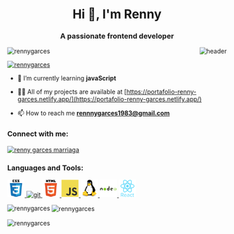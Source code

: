 <h1 align="center">Hi 👋, I'm Renny</h1>
<h3 align="center">A passionate frontend developer</h3>
<img align="right" src="https://cdn.dribbble.com/users/291221/screenshots/1208616/learn.gif" alt="header" />

<p align="left"> <img src="https://komarev.com/ghpvc/?username=rennygarces&label=Profile%20views&color=0e75b6&style=flat" alt="rennygarces" /> </p>

<p align="left"> <a href="https://github.com/ryo-ma/github-profile-trophy"><img src="https://github-profile-trophy.vercel.app/?username=rennygarces" alt="rennygarces" /></a> </p>

- 🌱 I’m currently learning **javaScript**

- 👨‍💻 All of my projects are available at [https://portafolio-renny-garces.netlify.app/](https://portafolio-renny-garces.netlify.app/)

- 📫 How to reach me **rennnygarces1983@gmail.com**

<h3 align="left">Connect with me:</h3>
<p align="left">
<a href="https://linkedin.com/in/renny garces marriaga" target="blank"><img align="center" src="https://raw.githubusercontent.com/rahuldkjain/github-profile-readme-generator/master/src/images/icons/Social/linked-in-alt.svg" alt="renny garces marriaga" height="30" width="40" /></a>
</p>

<h3 align="left">Languages and Tools:</h3>
<p align="left"> <a href="https://www.w3schools.com/css/" target="_blank" rel="noreferrer"> <img src="https://raw.githubusercontent.com/devicons/devicon/master/icons/css3/css3-original-wordmark.svg" alt="css3" width="40" height="40"/> </a> <a href="https://git-scm.com/" target="_blank" rel="noreferrer"> <img src="https://www.vectorlogo.zone/logos/git-scm/git-scm-icon.svg" alt="git" width="40" height="40"/> </a> <a href="https://www.w3.org/html/" target="_blank" rel="noreferrer"> <img src="https://raw.githubusercontent.com/devicons/devicon/master/icons/html5/html5-original-wordmark.svg" alt="html5" width="40" height="40"/> </a> <a href="https://developer.mozilla.org/en-US/docs/Web/JavaScript" target="_blank" rel="noreferrer"> <img src="https://raw.githubusercontent.com/devicons/devicon/master/icons/javascript/javascript-original.svg" alt="javascript" width="40" height="40"/> </a> <a href="https://www.linux.org/" target="_blank" rel="noreferrer"> <img src="https://raw.githubusercontent.com/devicons/devicon/master/icons/linux/linux-original.svg" alt="linux" width="40" height="40"/> </a> <a href="https://nodejs.org" target="_blank" rel="noreferrer"> <img src="https://raw.githubusercontent.com/devicons/devicon/master/icons/nodejs/nodejs-original-wordmark.svg" alt="nodejs" width="40" height="40"/> </a> <a href="https://reactjs.org/" target="_blank" rel="noreferrer"> <img src="https://raw.githubusercontent.com/devicons/devicon/master/icons/react/react-original-wordmark.svg" alt="react" width="40" height="40"/> </a> </p>

<p><img align="left" src="https://github-readme-stats.vercel.app/api/top-langs?username=rennygarces&show_icons=true&locale=en&layout=compact" alt="rennygarces" /></p>

<p>&nbsp;<img align="center" src="https://github-readme-stats.vercel.app/api?username=rennygarces&show_icons=true&locale=en" alt="rennygarces" /></p>

<p><img align="center" src="https://github-readme-streak-stats.herokuapp.com/?user=rennygarces&" alt="rennygarces" /></p>
